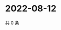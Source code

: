 # 2022-08-12

共 0 条

<!-- BEGIN WEIBO -->
<!-- 最后更新时间 Fri Aug 12 2022 23:01:29 GMT+0800 (China Standard Time) -->

<!-- END WEIBO -->
